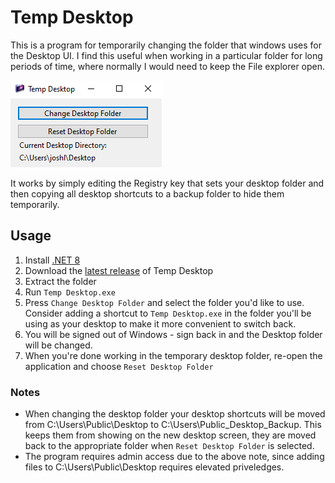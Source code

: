 # Temp Desktop
This is a program for temporarily changing the folder that windows uses for the Desktop UI. I find this useful when working in a particular folder for long periods of time, where normally I would need to keep the File explorer open. 

![Preview Image](temp_desktop_preview.png "Preview Image")

It works by simply editing the Registry key that sets your desktop folder and then copying all desktop shortcuts to a backup folder to hide them temporarily. 

## Usage
1. Install [.NET 8](https://dotnet.microsoft.com/en-us/download/dotnet/8.0)
2. Download the [latest release](https://github.com/giplgwm/Temporary-Desktop/releases/latest) of Temp Desktop
3. Extract the folder
4. Run `Temp Desktop.exe`
5. Press `Change Desktop Folder` and select the folder you'd like to use. Consider adding a shortcut to `Temp Desktop.exe` in the folder you'll be using as your desktop to make it more convenient to switch back.
6. You will be signed out of Windows - sign back in and the Desktop folder will be changed.
7. When you're done working in the temporary desktop folder, re-open the application and choose `Reset Desktop Folder`

### Notes
- When changing the desktop folder your desktop shortcuts will be moved from C:\Users\Public\Desktop to C:\Users\Public_Desktop_Backup. This keeps them from showing on the new desktop screen, they are moved back to the appropriate folder when `Reset Desktop Folder` is selected.
- The program requires admin access due to the above note, since adding files to C:\Users\Public\Desktop requires elevated priveledges.
